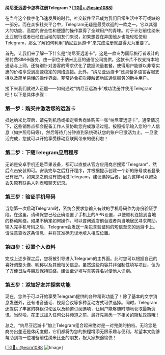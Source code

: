 **纳尼亚远游卡怎样注册Telegram？[[TG💪+ @esim1088](https://t.me/s/esim1088)]**

在当今这个数字化飞速发展的时代，社交软件早已成为我们日常生活中不可或缺的一部分。而在众多社交平台中，Telegram无疑是最受欢迎的一款之一。它以其强大的功能、高度的安全性和便捷的操作赢得了全球用户的青睐。对于计划前往纳米比亚旅行或者已经在当地的朋友们来说，如果想要在异国他乡也能轻松使用Telegram，那么了解如何利用“纳尼亚远游卡”来完成注册就显得尤为重要了。

首先，让我们来了解一下什么是“纳尼亚远游卡”。这是一款专为国际旅行者设计的预付费SIM卡服务，由一家位于纳米比亚的通信公司提供。这款卡片不仅支持本地通话与上网，还特别针对游客的需求优化了数据流量套餐，使得用户能够以非常实惠的价格享受到高速稳定的网络连接。此外，“纳尼亚远游卡”还具备多语言客服支持以及简单易懂的操作界面，非常适合初次接触该地区通信服务的新手用户。

接下来我们就进入正题——如何通过“纳尼亚远游卡”成功注册并使用Telegram吧！以下是具体步骤：

### 第一步：购买并激活您的远游卡
抵达纳米比亚后，请先到机场或指定零售商处购买一张“纳尼亚远游卡”。通常情况下，这些销售点都会配备工作人员协助您完成激活过程。按照指示输入您的个人信息（如护照号码等），然后等待几分钟直到系统确认您的账户已激活为止。一旦激活完成，您就可以开始享受移动互联网带来的便利啦！

### 第二步：下载Telegram应用程序
无论是安卓手机还是苹果设备，都可以直接从官方应用商店搜索“Telegram”，然后点击安装即可。安装完毕之后打开程序，并根据提示创建一个新的账号或者登录已有账户。如果您之前没有使用过Telegram，建议选择后者，因为这样可以避免丢失原有联系人列表和聊天记录。

### 第三步：验证手机号码
当您第一次启动Telegram时，系统会要求您输入有效的手机号码作为身份验证手段。在这里，请确保您已经正确设置了手机上的APN设置，以便顺利连接到当地的移动网络。如果不确定如何操作，可以咨询酒店前台或者向当地居民寻求帮助。输入完手机号码之后，Telegram会发送一条包含验证码的短信至您的远游卡上。请注意查收这条信息，并将其准确无误地填入相应位置。

### 第四步：设置个人资料
完成上述步骤之后，您将被引导进入Telegram的主界面。此时您可以根据自己的喜好调整头像、昵称以及其他相关信息。虽然这些内容并非强制性填写项目，但为了方便日后与朋友保持联络，建议至少填写真实姓名以便他人识别。

### 第五步：添加好友并探索功能
现在，您终于可以开始享受Telegram提供的各种精彩功能了！除了基本的文字消息发送外，还有语音通话、视频会议等多种互动方式可供选择。同时，Telegram还提供了丰富的群组讨论区以及频道订阅选项，让用户能够随时随地获取最新资讯。当然啦，在正式加入任何公共频道之前，最好先熟悉一下相关的隐私政策哦！

总之，“纳尼亚远游卡”加上Telegram组合起来绝对是一对完美的拍档。无论您是商务出差还是休闲度假，它们都将为您的旅程增添无限乐趣与便利。希望本文能够帮助到每一位准备前往纳米比亚的朋友，祝大家旅途愉快！

[[TG💪+ @esim1088](https://t.me/s/esim1088) ![Image](https://i.postimg.cc/4NQfJmqS/Snipaste-2025-05-13-00-14-12.png)]